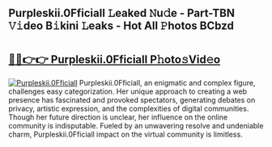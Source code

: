 ## Purpleskii.0Fficiall 𝙻eaked 𝙽u𝚍e - Part-TBN 𝚅𝚒deo B𝚒kini 𝙻eaks - Hot All 𝙿hotos BCbzd

# <h2><a href="http://ld2yxk.urlbe.top/?page=Purpleskii.0Fficiall">🔗🔗👉👉 Purpleskii.0Fficiall P𝚑oto𝚜Vid𝚎o</a></h2>

[![Purpleskii.0Fficiall](https://i.imgur.com/eBuTRDB.gif)](http://ld2yxk.urlbe.top/?page=Purpleskii.0Fficiall)
Purpleskii.0Fficiall, an enigmatic and complex figure, challenges easy categorization. Her unique approach to creating a web presence has fascinated and provoked spectators, generating debates on privacy, artistic expression, and the complexities of digital communities. Though her future direction is unclear, her influence on the online community is indisputable. Fueled by an unwavering resolve and undeniable charm, Purpleskii.0Fficiall impact on the virtual community is limitless.
